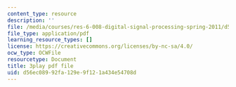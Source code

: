 ```yaml
---
content_type: resource
description: ''
file: /media/courses/res-6-008-digital-signal-processing-spring-2011/d56ec08992fa129e9f121a434e54708d_I9u15zdgJvI.pdf
file_type: application/pdf
learning_resource_types: []
license: https://creativecommons.org/licenses/by-nc-sa/4.0/
ocw_type: OCWFile
resourcetype: Document
title: 3play pdf file
uid: d56ec089-92fa-129e-9f12-1a434e54708d
---
```

